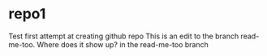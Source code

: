 # repo1
Test
first attempt at creating github repo
This is an edit to the branch read-me-too. Where does it show up?
in the read-me-too branch
